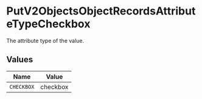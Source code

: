# PutV2ObjectsObjectRecordsAttributeTypeCheckbox

The attribute type of the value.


## Values

| Name       | Value      |
| ---------- | ---------- |
| `CHECKBOX` | checkbox   |